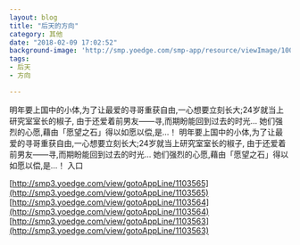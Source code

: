 ```yaml
---
layout: blog
title: "后天的方向"
category: 其他
date: "2018-02-09 17:02:52"
background-image: 'http://smp.yoedge.com/smp-app/resource/viewImage/1003504appline.png'
tags:
- 后天
- 方向

---
```

明年要上国中的小体,为了让最爱的寻哥重获自由,一心想要立刻长大;24岁就当上研究室室长的椒子, 由于还爱着前男友——寻,而期盼能回到过去的时光… 她们强烈的心愿,藉由「愿望之石」得以如愿以偿,是…！
明年要上国中的小体,为了让最爱的寻哥重获自由,一心想要立刻长大;24岁就当上研究室室长的椒子, 由于还爱着前男友——寻,而期盼能回到过去的时光… 她们强烈的心愿,藉由「愿望之石」得以如愿以偿,是…！
入口

[http://smp3.yoedge.com/view/gotoAppLine/1103565](http://smp3.yoedge.com/view/gotoAppLine/1103565)
[http://smp3.yoedge.com/view/gotoAppLine/1103564](http://smp3.yoedge.com/view/gotoAppLine/1103564)
[http://smp3.yoedge.com/view/gotoAppLine/1103563](http://smp3.yoedge.com/view/gotoAppLine/1103563)

        
